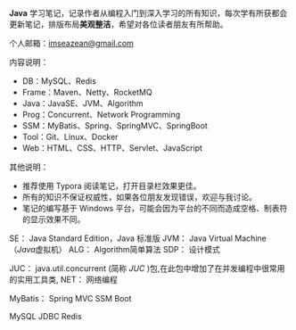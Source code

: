 **Java** 学习笔记，记录作者从编程入门到深入学习的所有知识，每次学有所获都会更新笔记，排版布局**美观整洁**，希望对各位读者朋友有所帮助。

个人邮箱：imseazean@gmail.com

内容说明：

* DB：MySQL、Redis
* Frame：Maven、Netty、RocketMQ
* Java：JavaSE、JVM、Algorithm
* Prog：Concurrent、Network Programming
* SSM：MyBatis、Spring、SpringMVC、SpringBoot
* Tool：Git、Linux、Docker
* Web：HTML、CSS、HTTP、Servlet、JavaScript

其他说明：

* 推荐使用 Typora 阅读笔记，打开目录栏效果更佳。
* 所有的知识不保证权威性，如果各位朋友发现错误，欢迎与我讨论。
* 笔记的编写基于 Windows 平台，可能会因为平台的不同而造成空格、制表符的显示效果不同。


SE： Java Standard Edition，Java 标准版
JVM： Java Virtual Machine（*Java*虚拟机）
ALG：  Algorithm简单算法
SDP： 设计模式



JUC：  java.util.concurrent (简称 *JUC* )包,在此包中增加了在并发编程中很常用 的实用工具类,
NET： 网络编程



MyBatis： 
Spring
MVC
SSM
Boot



MySQL
JDBC
Redis
